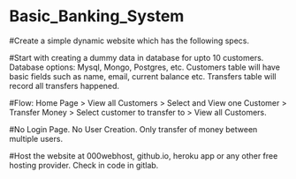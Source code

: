 # Basic_Banking_System
#Create a simple dynamic website which has the following specs.

#Start with creating a dummy data in database for upto 10 customers. Database options: Mysql, Mongo, Postgres, etc. Customers table will have basic fields such as name, email, current balance etc. Transfers table will record all transfers happened.

#Flow: Home Page > View all Customers > Select and View one Customer > Transfer Money > Select customer to transfer to > View all Customers.

#No Login Page. No User Creation. Only transfer of money between multiple users.

#Host the website at 000webhost, github.io, heroku app or any other free hosting provider. Check in code in gitlab.
